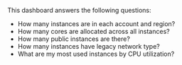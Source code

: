 This dashboard answers the following questions:

- How many instances are in each account and region?
- How many cores are allocated across all instances?
- How many public instances are there?
- How many instances have legacy network type?
- What are my most used instances by CPU utilization?
